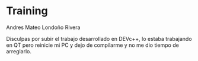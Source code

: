 # Training

Andres Mateo Londoño Rivera

Disculpas por subir el trabajo desarrollado en DEVc++, lo estaba trabajando en QT pero reinicie mi PC y dejo de compilarme y no me dio tiempo de arreglarlo.
